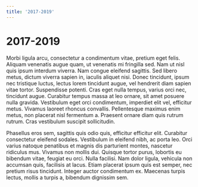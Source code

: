 ```yaml
---
title: '2017-2019'
---
```

# 2017-2019

Morbi ligula arcu, consectetur a condimentum vitae, pretium eget felis. Aliquam
venenatis augue quam, ut venenatis mi fringilla sed. Nam ut nisl quis ipsum
interdum viverra. Nam congue eleifend sagittis. Sed libero metus, dictum viverra
sapien in, iaculis aliquet nisi. Donec tincidunt, ipsum nec tristique luctus,
lectus lorem tincidunt augue, vel hendrerit diam sapien vitae tortor.
Suspendisse potenti. Cras eget nulla tempus, varius orci nec, tincidunt augue.
Curabitur tempus massa at leo ornare, sit amet posuere nulla gravida. Vestibulum
eget orci condimentum, imperdiet elit vel, efficitur metus. Vivamus laoreet
rhoncus convallis. Pellentesque maximus enim metus, non placerat nisl fermentum
a. Praesent ornare diam quis rutrum rutrum. Cras vestibulum suscipit
sollicitudin.

Phasellus eros sem, sagittis quis odio quis, efficitur efficitur elit. Curabitur
consectetur eleifend sodales. Vestibulum in eleifend nibh, ac porta leo. Orci
varius natoque penatibus et magnis dis parturient montes, nascetur ridiculus
mus. Vivamus non mollis dui. Quisque tortor purus, lobortis eu bibendum vitae,
feugiat eu orci. Nulla facilisi. Nam dolor ligula, vehicula non accumsan quis,
facilisis at lacus. Etiam placerat ipsum quis est semper, nec pretium risus
tincidunt. Integer auctor condimentum ex. Maecenas turpis lectus, mollis a
turpis a, bibendum dignissim sem.
